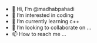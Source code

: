 - 👋 Hi, I’m @madhabpahadi
- 👀 I’m interested in coding 
- 🌱 I’m currently learning c++
- 💞️ I’m looking to collaborate on ...
- 📫 How to reach me ...

<!---
madhabpahadi/madhabpahadi is a ✨ special ✨ repository because its `README.md` (this file) appears on your GitHub profile.
You can click the Preview link to take a look at your changes.
--->
